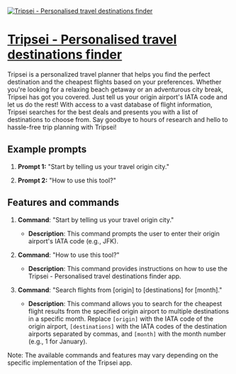 [![Tripsei - Personalised travel destinations finder](https://files.oaiusercontent.com/file-dgrImQGKUlkXIPVAemUB9cKI?se=2123-10-17T17%3A57%3A13Z&sp=r&sv=2021-08-06&sr=b&rscc=max-age%3D31536000%2C%20immutable&rscd=attachment%3B%20filename%3DFrame%252057.jpg&sig=R3hAgSASVUmEvV8u%2BmHsDXKEJ8pf3mu/OJUXHhevmxA%3D)](https://chat.openai.com/g/g-7ZKMykOHq-tripsei-personalised-travel-destinations-finder)

# [Tripsei - Personalised travel destinations finder](https://chat.openai.com/g/g-7ZKMykOHq-tripsei-personalised-travel-destinations-finder)

Tripsei is a personalized travel planner that helps you find the perfect destination and the cheapest flights based on your preferences. Whether you're looking for a relaxing beach getaway or an adventurous city break, Tripsei has got you covered. Just tell us your origin airport's IATA code and let us do the rest! With access to a vast database of flight information, Tripsei searches for the best deals and presents you with a list of destinations to choose from. Say goodbye to hours of research and hello to hassle-free trip planning with Tripsei!

## Example prompts

1. **Prompt 1:** "Start by telling us your travel origin city."

2. **Prompt 2:** "How to use this tool?"

## Features and commands

1. **Command**: "Start by telling us your travel origin city."
   - **Description**: This command prompts the user to enter their origin airport's IATA code (e.g., JFK).

2. **Command**: "How to use this tool?"
   - **Description**: This command provides instructions on how to use the Tripsei - Personalised travel destinations finder app.

3. **Command**: "Search flights from [origin] to [destinations] for [month]."
   - **Description**: This command allows you to search for the cheapest flight results from the specified origin airport to multiple destinations in a specific month. Replace `[origin]` with the IATA code of the origin airport, `[destinations]` with the IATA codes of the destination airports separated by commas, and `[month]` with the month number (e.g., 1 for January).

Note: The available commands and features may vary depending on the specific implementation of the Tripsei app.